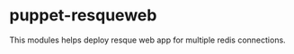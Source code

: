 puppet-resqueweb
================

This modules helps deploy resque web app for multiple redis connections.
